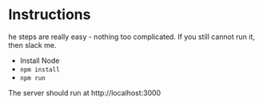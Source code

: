 # Instructions

he steps are really easy - nothing too complicated. If you still cannot run it, then slack me.
 
-  Install Node
-  `npm install`
-  `npm run` 

The server should run at http://localhost:3000
